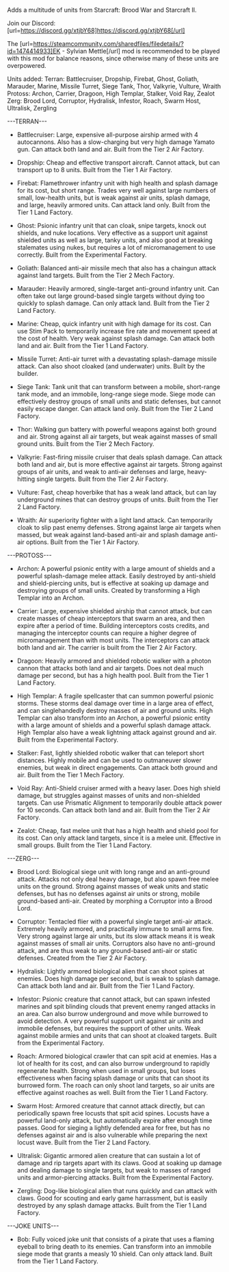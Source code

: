 Adds a multitude of units from Starcraft: Brood War and Starcraft II.

Join our Discord: [url=https://discord.gg/xtjbY68]https://discord.gg/xtjbY68[/url]

The [url=https://steamcommunity.com/sharedfiles/filedetails/?id=1474414933]EK - Sylvian Mettle[/url] mod is recommended to be played with this mod for balance reasons, since otherwise many of these units are overpowered.

Units added:
Terran: Battlecruiser, Dropship, Firebat, Ghost, Goliath, Marauder, Marine, Missile Turret, Siege Tank, Thor, Valkyrie, Vulture, Wraith
Protoss: Archon, Carrier, Dragoon, High Templar, Stalker, Void Ray, Zealot
Zerg: Brood Lord, Corruptor, Hydralisk, Infestor, Roach, Swarm Host, Ultralisk, Zergling


---TERRAN---

 - Battlecruiser: Large, expensive all-purpose airship armed with 4 autocannons. Also has a slow-charging but very high damage Yamato gun. Can attack both land and air. Built from the Tier 2 Air Factory.

 - Dropship: Cheap and effective transport aircraft. Cannot attack, but can transport up to 8 units. Built from the Tier 1 Air Factory.

 - Firebat: Flamethrower infantry unit with high health and splash damage for its cost, but short range. Trades very well against large numbers of small, low-health units, but is weak against air units, splash damage, and large, heavily armored units. Can attack land only. Built from the Tier 1 Land Factory.

 - Ghost: Psionic infantry unit that can cloak, snipe targets, knock out shields, and nuke locations. Very effective as a support unit against shielded units as well as large, tanky units, and also good at breaking stalemates using nukes, but requires a lot of micromanagement to use correctly. Built from the Experimental Factory.

 - Goliath: Balanced anti-air missile mech that also has a chaingun attack against land targets. Built from the Tier 2 Mech Factory.

 - Marauder: Heavily armored, single-target anti-ground infantry unit. Can often take out large ground-based single targets without dying too quickly to splash damage. Can only attack land. Built from the Tier 2 Land Factory.

 - Marine: Cheap, quick infantry unit with high damage for its cost. Can use Stim Pack to temporarily increase fire rate and movement speed at the cost of health. Very weak against splash damage. Can attack both land and air. Built from the Tier 1 Land Factory.

 - Missile Turret: Anti-air turret with a devastating splash-damage missile attack. Can also shoot cloaked (and underwater) units. Built by the builder.

 - Siege Tank: Tank unit that can transform between a mobile, short-range tank mode, and an immobile, long-range siege mode. Siege mode can effectively destroy groups of small units and static defenses, but cannot easily escape danger. Can attack land only. Built from the Tier 2 Land Factory.

 - Thor: Walking gun battery with powerful weapons against both ground and air. Strong against all air targets, but weak against masses of small ground units. Built from the Tier 2 Mech Factory.

 - Valkyrie: Fast-firing missile cruiser that deals splash damage. Can attack both land and air, but is more effective against air targets. Strong against groups of air units, and weak to anti-air defenses and large, heavy-hitting single targets. Built from the Tier 2 Air Factory.

 - Vulture: Fast, cheap hoverbike that has a weak land attack, but can lay underground mines that can destroy groups of units. Built from the Tier 2 Land Factory.

 - Wraith: Air superiority fighter with a light land attack. Can temporarily cloak to slip past enemy defenses. Strong against large air targets when massed, but weak against land-based anti-air and splash damage anti-air options. Built from the Tier 1 Air Factory.


---PROTOSS---

 - Archon: A powerful psionic entity with a large amount of shields and a powerful splash-damage melee attack. Easily destroyed by anti-shield and shield-piercing units, but is effective at soaking up damage and destroying groups of small units. Created by transforming a High Templar into an Archon.

 - Carrier: Large, expensive shielded airship that cannot attack, but can create masses of cheap interceptors that swarm an area, and then expire after a period of time. Building interceptors costs credits, and managing the interceptor counts can require a higher degree of micromanagement than with most units. The interceptors can attack both land and air. The carrier is built from the Tier 2 Air Factory.

 - Dragoon: Heavily armored and shielded robotic walker with a photon cannon that attacks both land and air targets. Does not deal much damage per second, but has a high health pool. Built from the Tier 1 Land Factory.

 - High Templar: A fragile spellcaster that can summon powerful psionic storms. These storms deal damage over time in a large area of effect, and can singlehandedly destroy masses of air and ground units. High Templar can also transform into an Archon, a powerful psionic entity with a large amount of shields and a powerful splash damage attack. High Templar also have a weak lightning attack against ground and air. Built from the Experimental Factory.

 - Stalker: Fast, lightly shielded robotic walker that can teleport short distances. Highly mobile and can be used to outmaneuver slower enemies, but weak in direct engagements. Can attack both ground and air. Built from the Tier 1 Mech Factory.

 - Void Ray: Anti-Shield cruiser armed with a heavy laser. Does high shield damage, but struggles against masses of units and non-shielded targets. Can use Prismatic Alignment to temporarily double attack power for 10 seconds. Can attack both land and air. Built from the Tier 2 Air Factory.

 - Zealot: Cheap, fast melee unit that has a high health and shield pool for its cost. Can only attack land targets, since it is a melee unit. Effective in small groups. Built from the Tier 1 Land Factory.


---ZERG---

 - Brood Lord: Biological siege unit with long range and an anti-ground attack. Attacks not only deal heavy damage, but also spawn free melee units on the ground. Strong against masses of weak units and static defenses, but has no defenses against air units or strong, mobile ground-based anti-air. Created by morphing a Corruptor into a Brood Lord.

 - Corruptor: Tentacled flier with a powerful single target anti-air attack. Extremely heavily armored, and practically immune to small arms fire. Very strong against large air units, but its slow attack means it is weak against masses of small air units. Corruptors also have no anti-ground attack, and are thus weak to any ground-based anti-air or static defenses. Created from the Tier 2 Air Factory.

 - Hydralisk: Lightly armored biological alien that can shoot spines at enemies. Does high damage per second, but is weak to splash damage. Can attack both land and air. Built from the Tier 1 Land Factory.

 - Infestor: Psionic creature that cannot attack, but can spawn infested marines and spit blinding clouds that prevent enemy ranged attacks in an area. Can also burrow underground and move while burrowed to avoid detection. A very powerful support unit against air units and immobile defenses, but requires the support of other units. Weak against mobile armies and units that can shoot at cloaked targets. Built from the Experimental Factory.

 - Roach: Armored biological crawler that can spit acid at enemies. Has a lot of health for its cost, and can also burrow underground to rapidly regenerate health. Strong when used in small groups, but loses effectiveness when facing splash damage or units that can shoot its burrowed form. The roach can only shoot land targets, so air units are effective against roaches as well. Built from the Tier 1 Land Factory.

 - Swarm Host: Armored creature that cannot attack directly, but can periodically spawn free locusts that spit acid spines. Locusts have a powerful land-only attack, but automatically expire after enough time passes. Good for sieging a lightly defended area for free, but has no defenses against air and is also vulnerable while preparing the next locust wave. Built from the Tier 2 Land Factory.

 - Ultralisk: Gigantic armored alien creature that can sustain a lot of damage and rip targets apart with its claws. Good at soaking up damage and dealing damage to single targets, but weak to masses of ranged units and armor-piercing attacks. Built from the Experimental Factory.

 - Zergling: Dog-like biological alien that runs quickly and can attack with claws. Good for scouting and early game harrassment, but is easily destroyed by any splash damage attacks. Built from the Tier 1 Land Factory.


---JOKE UNITS---

 - Bob: Fully voiced joke unit that consists of a pirate that uses a flaming eyeball to bring death to its enemies. Can transform into an immobile siege mode that grants a measly 10 shield. Can only attack land. Built from the Tier 1 Land Factory.